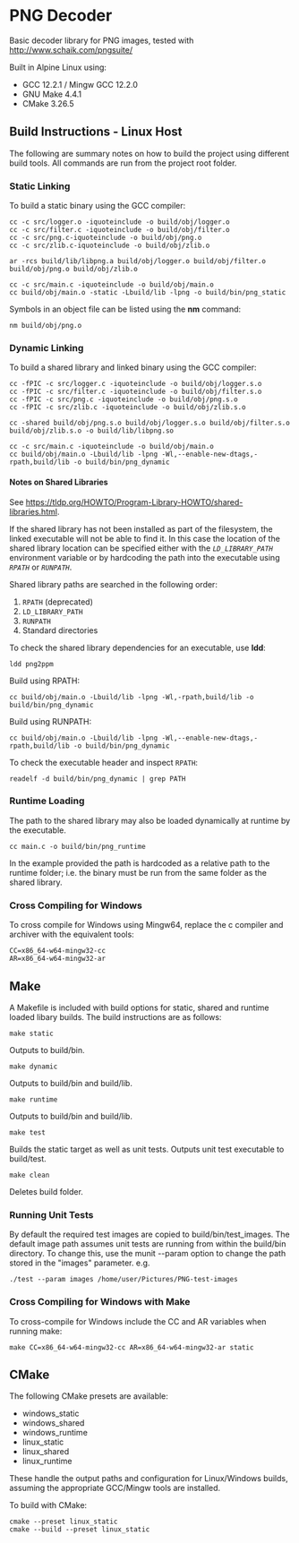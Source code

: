 # PNG Decoder

Basic decoder library for PNG images, tested with http://www.schaik.com/pngsuite/

 Built in Alpine Linux using:
 * GCC 12.2.1 / Mingw GCC 12.2.0
 * GNU Make 4.4.1
 * CMake 3.26.5

## Build Instructions - Linux Host

The following are summary notes on how to build the project using different build tools. All commands are run from the project root folder.

### Static Linking

To build a static binary using the GCC compiler:

```
cc -c src/logger.o -iquoteinclude -o build/obj/logger.o
cc -c src/filter.c -iquoteinclude -o build/obj/filter.o
cc -c src/png.c-iquoteinclude -o build/obj/png.o 
cc -c src/zlib.c-iquoteinclude -o build/obj/zlib.o 

ar -rcs build/lib/libpng.a build/obj/logger.o build/obj/filter.o build/obj/png.o build/obj/zlib.o

cc -c src/main.c -iquoteinclude -o build/obj/main.o 
cc build/obj/main.o -static -Lbuild/lib -lpng -o build/bin/png_static
```

Symbols in an object file can be listed using the **nm** command:

```
nm build/obj/png.o
```

### Dynamic Linking

To build a shared library and linked binary using the GCC compiler:

```
cc -fPIC -c src/logger.c -iquoteinclude -o build/obj/logger.s.o
cc -fPIC -c src/filter.c -iquoteinclude -o build/obj/filter.s.o
cc -fPIC -c src/png.c -iquoteinclude -o build/obj/png.s.o
cc -fPIC -c src/zlib.c -iquoteinclude -o build/obj/zlib.s.o

cc -shared build/obj/png.s.o build/obj/logger.s.o build/obj/filter.s.o build/obj/zlib.s.o -o build/lib/libpng.so

cc -c src/main.c -iquoteinclude -o build/obj/main.o
cc build/obj/main.o -Lbuild/lib -lpng -Wl,--enable-new-dtags,-rpath,build/lib -o build/bin/png_dynamic
```

#### Notes on Shared Libraries

See https://tldp.org/HOWTO/Program-Library-HOWTO/shared-libraries.html.

If the shared library has not been installed as part of the filesystem, the linked executable will not be able to find it. In this case the location of the shared library location can be specified either with the *`LD_LIBRARY_PATH`* environment variable or by hardcoding the path into the executable using *`RPATH`* or *`RUNPATH`*.

Shared library paths are searched in the following order:

1. `RPATH` (deprecated)
1. `LD_LIBRARY_PATH`
1. `RUNPATH`
1. Standard directories

To check the shared library dependencies for an executable, use **ldd**:
```
ldd png2ppm
```

Build using RPATH:
```    
cc build/obj/main.o -Lbuild/lib -lpng -Wl,-rpath,build/lib -o build/bin/png_dynamic
```

Build using RUNPATH:
```
cc build/obj/main.o -Lbuild/lib -lpng -Wl,--enable-new-dtags,-rpath,build/lib -o build/bin/png_dynamic
```

To check the executable header and inspect `RPATH`:
```
readelf -d build/bin/png_dynamic | grep PATH
```

### Runtime Loading

The path to the shared library may also be loaded dynamically at runtime by the executable.

```
cc main.c -o build/bin/png_runtime
```

In the example provided the path is hardcoded as a relative path to the runtime folder; i.e. the binary must be run from the same folder as the shared library.

### Cross Compiling for Windows

To cross compile for Windows using Mingw64, replace the c compiler and archiver with the equivalent tools:

```
CC=x86_64-w64-mingw32-cc
AR=x86_64-w64-mingw32-ar
```

## Make

A Makefile is included with build options for static, shared and runtime loaded libary builds. The build instructions are as follows:

```
make static
```
Outputs to build/bin.
```
make dynamic
```
Outputs to build/bin and build/lib.
```
make runtime
```
Outputs to build/bin and build/lib.
```
make test
```
Builds the static target as well as unit tests.
Outputs unit test executable to build/test.
```
make clean
```
Deletes build folder.

### Running Unit Tests

By default the required test images are copied to build/bin/test_images.
The default image path assumes unit tests are running from within the build/bin directory.
To change this, use the munit --param option to change the path stored in the "images" parameter. e.g.
```
./test --param images /home/user/Pictures/PNG-test-images
```
### Cross Compiling for Windows with Make

To cross-compile for Windows include the CC and AR variables when running make:

```
make CC=x86_64-w64-mingw32-cc AR=x86_64-w64-mingw32-ar static
```

## CMake

The following CMake presets are available:

* windows_static
* windows_shared
* windows_runtime
* linux_static
* linux_shared
* linux_runtime

These handle the output paths and configuration for Linux/Windows builds, assuming the appropriate GCC/Mingw tools are installed.

To build with CMake:

```
cmake --preset linux_static
cmake --build --preset linux_static
```